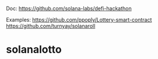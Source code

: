 Doc:
https://github.com/solana-labs/defi-hackathon

Examples:
https://github.com/ppoply/Lottery-smart-contract
https://github.com/turnyay/solanaroll
# solanalotto
